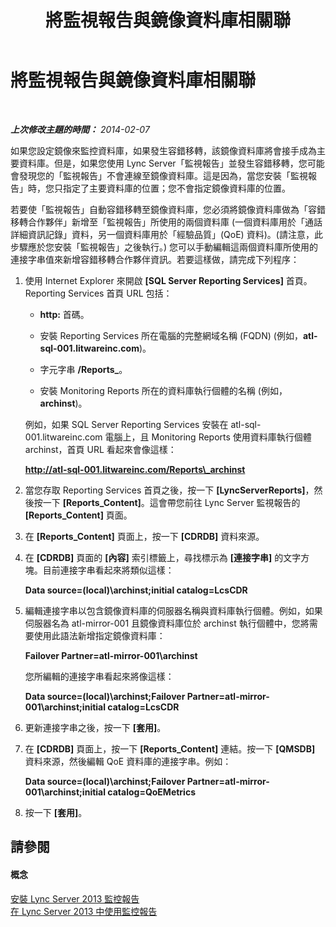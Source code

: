 ﻿---
title: 將監視報告與鏡像資料庫相關聯
TOCTitle: 將監視報告與鏡像資料庫相關聯
ms:assetid: 42b797c6-8db8-4ad7-886e-8ddf8deb06f9
ms:mtpsurl: https://technet.microsoft.com/zh-tw/library/JJ945624(v=OCS.15)
ms:contentKeyID: 52056095
ms.date: 08/10/2015
mtps_version: v=OCS.15
ms.translationtype: HT
---

# 將監視報告與鏡像資料庫相關聯

 

_**上次修改主題的時間：** 2014-02-07_

如果您設定鏡像來監控資料庫，如果發生容錯移轉，該鏡像資料庫將會接手成為主要資料庫。但是，如果您使用 Lync Server「監視報告」並發生容錯移轉，您可能會發現您的「監視報告」不會連線至鏡像資料庫。這是因為，當您安裝「監視報告」時，您只指定了主要資料庫的位置；您不會指定鏡像資料庫的位置。

若要使「監視報告」自動容錯移轉至鏡像資料庫，您必須將鏡像資料庫做為「容錯移轉合作夥伴」新增至「監視報告」所使用的兩個資料庫 (一個資料庫用於「通話詳細資訊記錄」資料，另一個資料庫用於「經驗品質」(QoE) 資料)。(請注意，此步驟應於您安裝「監視報告」之後執行。) 您可以手動編輯這兩個資料庫所使用的連接字串值來新增容錯移轉合作夥伴資訊。若要這樣做，請完成下列程序：

1.  使用 Internet Explorer 來開啟 **\[SQL Server Reporting Services\]** 首頁。Reporting Services 首頁 URL 包括：
    
      - **http:** 首碼。
    
      - 安裝 Reporting Services 所在電腦的完整網域名稱 (FQDN) (例如，**atl-sql-001.litwareinc.com**)。
    
      - 字元字串 **/Reports\_**。
    
      - 安裝 Monitoring Reports 所在的資料庫執行個體的名稱 (例如，**archinst**)。
    
    例如，如果 SQL Server Reporting Services 安裝在 atl-sql-001.litwareinc.com 電腦上，且 Monitoring Reports 使用資料庫執行個體 archinst，首頁 URL 看起來會像這樣：
    
    **http://atl-sql-001.litwareinc.com/Reports\_archinst**

2.  當您存取 Reporting Services 首頁之後，按一下 **\[LyncServerReports\]**，然後按一下 **\[Reports\_Content\]**。這會帶您前往 Lync Server 監視報告的 **\[Reports\_Content\]** 頁面。

3.  在 **\[Reports\_Content\]** 頁面上，按一下 **\[CDRDB\]** 資料來源。

4.  在 **\[CDRDB\]** 頁面的 **\[內容\]** 索引標籤上，尋找標示為 **\[連接字串\]** 的文字方塊。目前連接字串看起來將類似這樣：
    
    **Data source=(local)\\archinst;initial catalog=LcsCDR**

5.  編輯連接字串以包含鏡像資料庫的伺服器名稱與資料庫執行個體。例如，如果伺服器名為 atl-mirror-001 且鏡像資料庫位於 archinst 執行個體中，您將需要使用此語法新增指定鏡像資料庫：
    
    **Failover Partner=atl-mirror-001\\archinst**
    
    您所編輯的連接字串看起來將像這樣：
    
    **Data source=(local)\\archinst;Failover Partner=atl-mirror-001\\archinst;initial catalog=LcsCDR**

6.  更新連接字串之後，按一下 **\[套用\]**。

7.  在 **\[CDRDB\]** 頁面上，按一下 **\[Reports\_Content\]** 連結。按一下 **\[QMSDB\]** 資料來源，然後編輯 QoE 資料庫的連接字串。例如：
    
    **Data source=(local)\\archinst;Failover Partner=atl-mirror-001\\archinst;initial catalog=QoEMetrics**

8.  按一下 **\[套用\]**。

## 請參閱

#### 概念

[安裝 Lync Server 2013 監控報告](lync-server-2013-installing-lync-server-2013-monitoring-reports.md)  
[在 Lync Server 2013 中使用監控報告](lync-server-2013-using-monitoring-reports.md)


